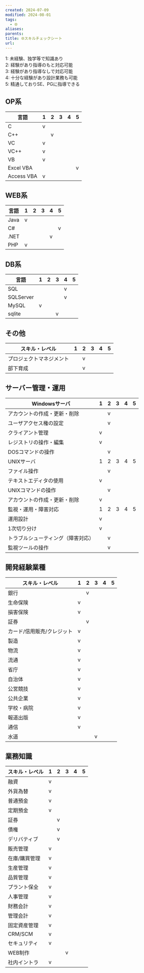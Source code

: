 ```yaml
---
created: 2024-07-09
modified: 2024-08-01
tags:
  - 🌐
aliases: 
parents: 
title: 🌐スキルチェックシート
url: 
---
```

1: 未経験、独学等で知識あり  
2: 経験があり指導のもと対応可能  
3: 経験があり指導なしで対応可能  
4: 十分な経験があり設計業務も可能  
5: 精通しておりSE、PGに指導できる

## OP系
| 言語         | 1   | 2   | 3   | 4   | 5   |
| ---------- | --- | --- | --- | --- | --- |
| C          | v   |     |     |     |     |
| C++        |     | v   |     |     |     |
| VC         | v   |     |     |     |     |
| VC++       | v   |     |     |     |     |
| VB         | v   |     |     |     |     |
| Excel VBA  |     |     |     |     | v   |
| Access VBA | v   |     |     |     |     |

## WEB系
| 言語   | 1   | 2   | 3   | 4   | 5   |
| ---- | --- | --- | --- | --- | --- |
| Java | v   |     |     |     |     |
| C#   |     |     |     |     | v   |
| .NET |     |     |     | v   |     |
| PHP  | v   |     |     |     |     |

## DB系
| 言語        | 1   | 2   | 3   | 4   | 5   |
| --------- | --- | --- | --- | --- | --- |
| SQL       |     |     |     | v   |     |
| SQLServer |     |     |     | v   |     |
| MySQL     | v   |     |     |     |     |
| sqlite    |     |     | v   |     |     |

## その他
| スキル・レベル      | 1   | 2   | 3   | 4   | 5   |
| ------------ | --- | --- | --- | --- | --- |
| プロジェクトマネジメント |     | v   |     |     |     |
| 部下育成         |     | v   |     |     |     |

## サーバー管理・運用
| Windowsサーバ        | 1   | 2   | 3   | 4   | 5   |
| ----------------- | --- | --- | --- | --- | --- |
| アカウントの作成・更新・削除    |     | v   |     |     |     |
| ユーザアクセス権の設定       |     | v   |     |     |     |
| クライアント管理          | v   |     |     |     |     |
| レジストリの操作・編集       | v   |     |     |     |     |
| DOSコマンドの操作        |     | v   |     |     |     |
| UNIXサーバ           | 1   | 2   | 3   | 4   | 5   |
| ファイル操作            |     | v   |     |     |     |
| テキストエディタの使用       | v   |     |     |     |     |
| UNIXコマンドの操作       |     | v   |     |     |     |
| アカウントの作成・更新・削除    | v   |     |     |     |     |
| 監視・運用・障害対応        | 1   | 2   | 3   | 4   | 5   |
| 運用設計              | v   |     |     |     |     |
| 1次切り分け            | v   |     |     |     |     |
| トラブルシューティング（障害対応） |     | v   |     |     |     |
| 監視ツールの操作          |     | v   |     |     |     |

## 開発経験業種
| スキル・レベル        | 1   | 2   | 3   | 4   | 5   |
| -------------- | --- | --- | --- | --- | --- |
| 銀行             |     | v   |     |     |     |
| 生命保険           | v   |     |     |     |     |
| 損害保険           | v   |     |     |     |     |
| 証券             |     | v   |     |     |     |
| カード/信用販売/クレジット | v   |     |     |     |     |
| 製造             | v   |     |     |     |     |
| 物流             | v   |     |     |     |     |
| 流通             | v   |     |     |     |     |
| 省庁             | v   |     |     |     |     |
| 自治体            | v   |     |     |     |     |
| 公営競技           | v   |     |     |     |     |
| 公共企業           | v   |     |     |     |     |
| 学校・病院          | v   |     |     |     |     |
| 報道出版           | v   |     |     |     |     |
| 通信             | v   |     |     |     |     |
| 水道             |     |     | v   |     |     |

## 業務知識
| スキル・レベル | 1   | 2   | 3   | 4   | 5   |
| ------- | --- | --- | --- | --- | --- |
| 融資      | v   |     |     |     |     |
| 外貨為替    | v   |     |     |     |     |
| 普通預金    | v   |     |     |     |     |
| 定期預金    | v   |     |     |     |     |
| 証券      |     | v   |     |     |     |
| 債権      |     | v   |     |     |     |
| デリバティブ  |     | v   |     |     |     |
| 販売管理    | v   |     |     |     |     |
| 在庫/購買管理 | v   |     |     |     |     |
| 生産管理    | v   |     |     |     |     |
| 品質管理    | v   |     |     |     |     |
| プラント保全  | v   |     |     |     |     |
| 人事管理    | v   |     |     |     |     |
| 財務会計    | v   |     |     |     |     |
| 管理会計    | v   |     |     |     |     |
| 固定資産管理  | v   |     |     |     |     |
| CRM/SCM | v   |     |     |     |     |
| セキュリティ  | v   |     |     |     |     |
| WEB制作   |     |     | v   |     |     |
| 社内イントラ  | v   |     |     |     |     |
